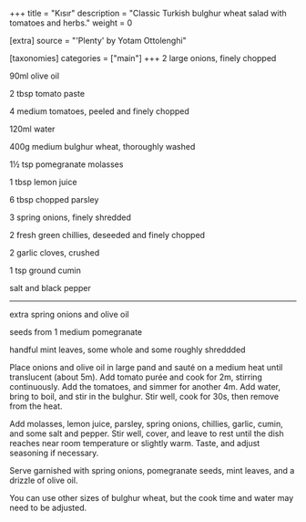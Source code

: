 +++
title = "Kısır"
description = "Classic Turkish bulghur wheat salad with tomatoes and herbs."
weight = 0

[extra]
source = "'Plenty' by Yotam Ottolenghi"

[taxonomies]
categories = ["main"]
+++
2 large onions, finely chopped

90ml olive oil

2 tbsp tomato paste

4 medium tomatoes, peeled and finely chopped

120ml water

400g medium bulghur wheat, thoroughly washed

1½ tsp pomegranate molasses

1 tbsp lemon juice

6 tbsp chopped parsley

3 spring onions, finely shredded

2 fresh green chillies, deseeded and finely chopped

2 garlic cloves, crushed

1 tsp ground cumin

salt and black pepper

---

extra spring onions and olive oil

seeds from 1 medium pomegranate

handful mint leaves, some whole and some roughly shreddded

<!-- sep -->
Place onions and olive oil in large pand and sauté on a medium heat until translucent (about 5m).
Add tomato purée and cook for 2m, stirring continuously.
Add the tomatoes, and simmer for another 4m.
Add water, bring to boil, and stir in the bulghur.
Stir well, cook for 30s, then remove from the heat.

Add molasses, lemon juice, parsley, spring onions, chillies, garlic, cumin, and some salt and pepper.
Stir well, cover, and leave to rest until the dish reaches near room temperature or slightly warm.
Taste, and adjust seasoning if necessary.

Serve garnished with spring onions, pomegranate seeds, mint leaves, and a drizzle of olive oil.
<!-- sep -->
You can use other sizes of bulghur wheat, but the cook time and water may need to be adjusted.
